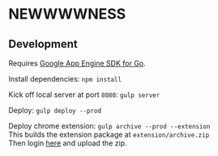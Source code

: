 #  NEWWWWNESS

## Development 

Requires [Google App Engine SDK for Go](https://cloud.google.com/appengine/downloads).

Install dependencies:
`npm install`

Kick off local server at port `8080`:
`gulp server`

Deploy:
`gulp deploy --prod`

Deploy chrome extension: `gulp archive --prod --extension`  
This builds the extension package at `extension/archive.zip`  
Then login [here](https://chrome.google.com/webstore/developer/dashboard) and upload the zip.

